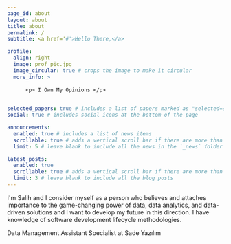 ```yaml
---
page_id: about
layout: about
title: about
permalink: /
subtitle: <a href='#'>Hello There,</a>

profile:
  align: right
  image: prof_pic.jpg
  image_circular: true # crops the image to make it circular
  more_info: >
    
      <p> I Own My Opinions </p>
    

selected_papers: true # includes a list of papers marked as "selected={true}"
social: true # includes social icons at the bottom of the page

announcements:
  enabled: true # includes a list of news items
  scrollable: true # adds a vertical scroll bar if there are more than 3 news items
  limit: 5 # leave blank to include all the news in the `_news` folder

latest_posts:
  enabled: true
  scrollable: true # adds a vertical scroll bar if there are more than 3 new posts items
  limit: 3 # leave blank to include all the blog posts
---
```


I'm Salih and I consider myself as a person who believes and attaches importance to the game-changing power of data, data analytics, and data-driven solutions and I want to develop my future in this direction. I have knowledge of software development lifecycle methodologies.

Data Management Assistant Specialist at Sade Yazılım

